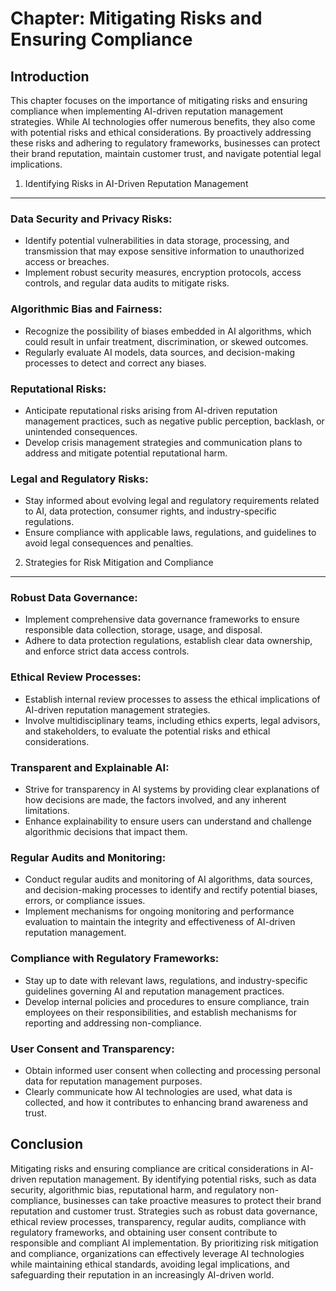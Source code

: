 Chapter: Mitigating Risks and Ensuring Compliance
=================================================

Introduction
------------

This chapter focuses on the importance of mitigating risks and ensuring compliance when implementing AI-driven reputation management strategies. While AI technologies offer numerous benefits, they also come with potential risks and ethical considerations. By proactively addressing these risks and adhering to regulatory frameworks, businesses can protect their brand reputation, maintain customer trust, and navigate potential legal implications.

1. Identifying Risks in AI-Driven Reputation Management
-------------------------------------------------------

### Data Security and Privacy Risks:

* Identify potential vulnerabilities in data storage, processing, and transmission that may expose sensitive information to unauthorized access or breaches.
* Implement robust security measures, encryption protocols, access controls, and regular data audits to mitigate risks.

### Algorithmic Bias and Fairness:

* Recognize the possibility of biases embedded in AI algorithms, which could result in unfair treatment, discrimination, or skewed outcomes.
* Regularly evaluate AI models, data sources, and decision-making processes to detect and correct any biases.

### Reputational Risks:

* Anticipate reputational risks arising from AI-driven reputation management practices, such as negative public perception, backlash, or unintended consequences.
* Develop crisis management strategies and communication plans to address and mitigate potential reputational harm.

### Legal and Regulatory Risks:

* Stay informed about evolving legal and regulatory requirements related to AI, data protection, consumer rights, and industry-specific regulations.
* Ensure compliance with applicable laws, regulations, and guidelines to avoid legal consequences and penalties.

2. Strategies for Risk Mitigation and Compliance
------------------------------------------------

### Robust Data Governance:

* Implement comprehensive data governance frameworks to ensure responsible data collection, storage, usage, and disposal.
* Adhere to data protection regulations, establish clear data ownership, and enforce strict data access controls.

### Ethical Review Processes:

* Establish internal review processes to assess the ethical implications of AI-driven reputation management strategies.
* Involve multidisciplinary teams, including ethics experts, legal advisors, and stakeholders, to evaluate the potential risks and ethical considerations.

### Transparent and Explainable AI:

* Strive for transparency in AI systems by providing clear explanations of how decisions are made, the factors involved, and any inherent limitations.
* Enhance explainability to ensure users can understand and challenge algorithmic decisions that impact them.

### Regular Audits and Monitoring:

* Conduct regular audits and monitoring of AI algorithms, data sources, and decision-making processes to identify and rectify potential biases, errors, or compliance issues.
* Implement mechanisms for ongoing monitoring and performance evaluation to maintain the integrity and effectiveness of AI-driven reputation management.

### Compliance with Regulatory Frameworks:

* Stay up to date with relevant laws, regulations, and industry-specific guidelines governing AI and reputation management practices.
* Develop internal policies and procedures to ensure compliance, train employees on their responsibilities, and establish mechanisms for reporting and addressing non-compliance.

### User Consent and Transparency:

* Obtain informed user consent when collecting and processing personal data for reputation management purposes.
* Clearly communicate how AI technologies are used, what data is collected, and how it contributes to enhancing brand awareness and trust.

Conclusion
----------

Mitigating risks and ensuring compliance are critical considerations in AI-driven reputation management. By identifying potential risks, such as data security, algorithmic bias, reputational harm, and regulatory non-compliance, businesses can take proactive measures to protect their brand reputation and customer trust. Strategies such as robust data governance, ethical review processes, transparency, regular audits, compliance with regulatory frameworks, and obtaining user consent contribute to responsible and compliant AI implementation. By prioritizing risk mitigation and compliance, organizations can effectively leverage AI technologies while maintaining ethical standards, avoiding legal implications, and safeguarding their reputation in an increasingly AI-driven world.
